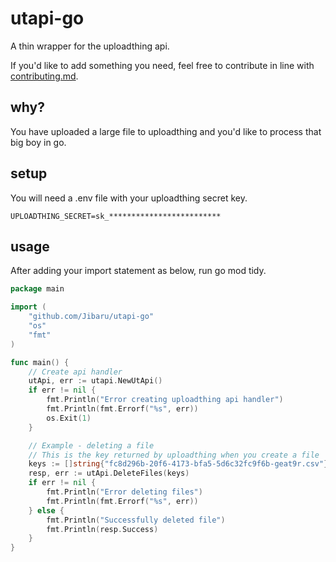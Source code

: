 # utapi-go

A thin wrapper for the uploadthing api.

If you'd like to add something you need, feel free to contribute in line with [contributing.md](contributing.md).


## why?

You have uploaded a large file to uploadthing and you'd like to process that big boy in go.

## setup

You will need a .env file with your uploadthing secret key.

```.env
UPLOADTHING_SECRET=sk_*************************
```

## usage

After adding your import statement as below, run go mod tidy.

```go
package main

import (
    "github.com/Jibaru/utapi-go"
    "os"
    "fmt"
)

func main() {
    // Create api handler
    utApi, err := utapi.NewUtApi()
    if err != nil {
        fmt.Println("Error creating uploadthing api handler")
        fmt.Println(fmt.Errorf("%s", err))
        os.Exit(1)
    }

    // Example - deleting a file
    // This is the key returned by uploadthing when you create a file
    keys := []string{"fc8d296b-20f6-4173-bfa5-5d6c32fc9f6b-geat9r.csv"}
	resp, err := utApi.DeleteFiles(keys)
	if err != nil {
		fmt.Println("Error deleting files")
		fmt.Println(fmt.Errorf("%s", err))
	} else {
		fmt.Println("Successfully deleted file")
		fmt.Println(resp.Success)
	}
}
```

